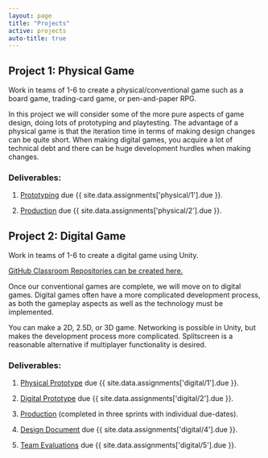 ```yaml
---
layout: page
title: "Projects"
active: projects
auto-title: true
---
```



## Project 1: Physical Game

Work in teams of 1-6 to create a physical/conventional game such as a board game, trading-card game, or pen-and-paper RPG.

In this project we will consider some of the more pure aspects of game design, doing lots of prototyping and playtesting.
The advantage of a physical game is that the iteration time in terms of making design changes can be quite short.
When making digital games, you acquire a lot of technical debt and there can be huge development hurdles when making changes.

### Deliverables:

1. [Prototyping](physical/1/) due {{ site.data.assignments['physical/1'].due }}.

2. [Production](physical/2/) due {{ site.data.assignments['physical/2'].due }}.



## Project 2: Digital Game

Work in teams of 1-6 to create a digital game using Unity.

[GitHub Classroom Repositories can be created here.](https://classroom.github.com/g/Xu2s6yg3)

Once our conventional games are complete, we will move on to digital games.
Digital games often have a more complicated development process,
as both the gameplay aspects as well as the technology must be implemented.

You can make a 2D, 2.5D, or 3D game.
Networking is possible in Unity, but makes the development process more complicated.
Splitscreen is a reasonable alternative if multiplayer functionality is desired.

### Deliverables:

1. [Physical Prototype](digital/1/) due {{ site.data.assignments['digital/1'].due }}.

2. [Digital Prototype](digital/2/) due {{ site.data.assignments['digital/2'].due }}.

3. [Production](digital/3/) (completed in three sprints with individual due-dates).

4. [Design Document](digital/4/) due {{ site.data.assignments['digital/4'].due }}.

5. [Team Evaluations](digital/5/) due {{ site.data.assignments['digital/5'].due }}.

